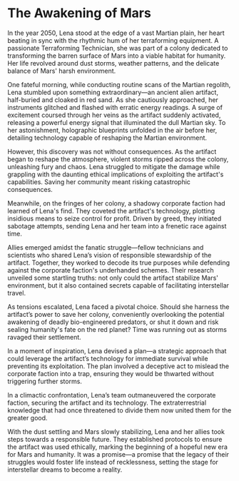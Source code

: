 # The Awakening of Mars

In the year 2050, Lena stood at the edge of a vast Martian plain, her heart beating in sync with the rhythmic hum of her terraforming equipment. A passionate Terraforming Technician, she was part of a colony dedicated to transforming the barren surface of Mars into a viable habitat for humanity. Her life revolved around dust storms, weather patterns, and the delicate balance of Mars' harsh environment.

One fateful morning, while conducting routine scans of the Martian regolith, Lena stumbled upon something extraordinary—an ancient alien artifact, half-buried and cloaked in red sand. As she cautiously approached, her instruments glitched and flashed with erratic energy readings. A surge of excitement coursed through her veins as the artifact suddenly activated, releasing a powerful energy signal that illuminated the dull Martian sky. To her astonishment, holographic blueprints unfolded in the air before her, detailing technology capable of reshaping the Martian environment.

However, this discovery was not without consequences. As the artifact began to reshape the atmosphere, violent storms ripped across the colony, unleashing fury and chaos. Lena struggled to mitigate the damage while grappling with the daunting ethical implications of exploiting the artifact's capabilities. Saving her community meant risking catastrophic consequences.

Meanwhile, on the fringes of her colony, a shadowy corporate faction had learned of Lena's find. They coveted the artifact's technology, plotting insidious means to seize control for profit. Driven by greed, they initiated sabotage attempts, sending Lena and her team into a frenetic race against time.

Allies emerged amidst the fanatic struggle—fellow technicians and scientists who shared Lena’s vision of responsible stewardship of the artifact. Together, they worked to decode its true purposes while defending against the corporate faction's underhanded schemes. Their research unveiled some startling truths: not only could the artifact stabilize Mars' environment, but it also contained secrets capable of facilitating interstellar travel.

As tensions escalated, Lena faced a pivotal choice. Should she harness the artifact’s power to save her colony, conveniently overlooking the potential awakening of deadly bio-engineered predators, or shut it down and risk sealing humanity's fate on the red planet? Time was running out as storms ravaged their settlement.

In a moment of inspiration, Lena devised a plan—a strategic approach that could leverage the artifact’s technology for immediate survival while preventing its exploitation. The plan involved a deceptive act to mislead the corporate faction into a trap, ensuring they would be thwarted without triggering further storms.

In a climactic confrontation, Lena’s team outmaneuvered the corporate faction, securing the artifact and its technology. The extraterrestrial knowledge that had once threatened to divide them now united them for the greater good.

With the dust settling and Mars slowly stabilizing, Lena and her allies took steps towards a responsible future. They established protocols to ensure the artifact was used ethically, marking the beginning of a hopeful new era for Mars and humanity. It was a promise—a promise that the legacy of their struggles would foster life instead of recklessness, setting the stage for interstellar dreams to become a reality.